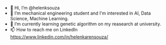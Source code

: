 - 👋 Hi, I’m @helenksouza
- 👀 I’m mechanical engineering student and I'm interested in AI, Data Science, Machine Learning.
- 🌱 I’m currently learning genetic algorithm on my reasearch at university.
- 📫 How to reach me on LinkedIn https://www.linkedin.com/in/helenkarensouza/

<!---
helenksouza/helenksouza is a ✨ special ✨ repository because its `README.md` (this file) appears on your GitHub profile.
You can click the Preview link to take a look at your changes.
--->

